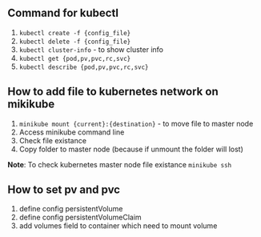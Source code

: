 ## Command for kubectl

1. `kubectl create -f {config_file}`
2. `kubectl delete -f {config_file}`
3. `kubectl cluster-info` - to show cluster info
4. `kubectl get {pod,pv,pvc,rc,svc}`
5. `kubectl describe {pod,pv,pvc,rc,svc}`

## How to add file to kubernetes network on mikikube

1. `minikube mount {current}:{destination}` - to move file to master node
2. Access minikube command line
3. Check file existance
4. Copy folder to master node (because if unmount the folder will lost)

**Note**: To check kubernetes master node file existance `minikube ssh`

## How to set pv and pvc

1. define config persistentVolume
2. define config persistentVolumeClaim
3. add volumes field to container which need to mount volume
